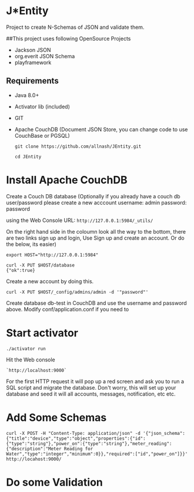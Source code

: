 J*Entity
==================
Project to create N-Schemas of JSON and validate them.

##This project uses following OpenSource Projects
* Jackson JSON
* org.everit JSON Schema
* playframework

## Requirements
* Java 8.0+
* Activator lib (included)
* GIT
* Apache CouchDB (Document JSON Store, you can change code to use CouchBase or PGSQL)

	`git clone https://github.com/allnash/JEntity.git`
	
	`cd JEntity`

# Install Apache CouchDB

Create a Couch DB database
(Optionally if you already have a couch db user/password please create a new acccount
  username: admin
  password: password

using the Web Console URL:
	`http://127.0.0.1:5984/_utils/`
	
On the right hand side in the coloumn look all the way to the bottom, there are two links sign up and login, Use Sign up and create an account. Or do the below, its easier)

	export HOST="http://127.0.0.1:5984"
	
	curl -X PUT $HOST/database
	{"ok":true}

Create a new account by doing this.

	curl -X PUT $HOST/_config/admins/admin -d '"password"'

Create database db-test in CouchDB and use the username and password above. Modify conf/application.conf if you need to

# Start activator

	./activator run

Hit the Web console
	
	`http://localhost:9000`

For the first HTTP request it will pop up a red screen and ask you to run a SQL script and migrate the database.
Don't worry, this will set up your database and seed it will all accounts, messages, notification, etc etc.   

# Add Some Schemas
	curl -X POST -H "Content-Type: application/json" -d '{"json_schema":{"title":"device","type":"object","properties":{"id":{"type":"string"},"power_on":{"type":"string"},"meter_reading":{"description":"Meter Reading for Water","type":"integer","minimum":0}},"required":["id","power_on"]}}' http://locahost:9000/

# Do some Validation

	
